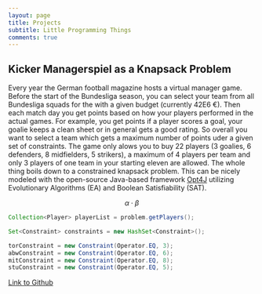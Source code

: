 ```yaml
---
layout: page
title: Projects
subtitle: Little Programming Things
comments: true
---
```


## Kicker Managerspiel as a Knapsack Problem

Every year the German football magazine hosts a virtual manager game. Before the start of the Bundesliga season, you can select your team from all Bundesliga squads for the with a given budget (currently 42E6 €). Then each match day you get points based on how your players performed in the actual games. For example, you get points if a player scores a goal, your goalie keeps a clean sheet or in general gets a good rating.
So overall you want to select a team which gets a maximum number of points uder a given set of constraints.
The game only alows you to buy 22 players (3 goalies, 6 defenders, 8 midfielders, 5 strikers), a maximum of 4 players per team and only 3 players of one team in your starting eleven are allowed.
The whole thing boils down to a constrained knapsack problem.
This can be nicely modeled with the open-source Java-based framework [Opt4J](http://opt4j.sourceforge.net/) utilizing Evolutionary Algorithms (EA) and Boolean Satisfiability (SAT).

$$ \alpha \cdot \beta$$
```java   
Collection<Player> playerList = problem.getPlayers();
```

```java
Set<Constraint> constraints = new HashSet<Constraint>();
```

```java
torConstraint = new Constraint(Operator.EQ, 3);   
abwConstraint = new Constraint(Operator.EQ, 6);   
mitConstraint = new Constraint(Operator.EQ, 8);   
stuConstraint = new Constraint(Operator.EQ, 5);   
```


[Link to Github](https://github.com/weichslgartner/KickerManagerspiel)
